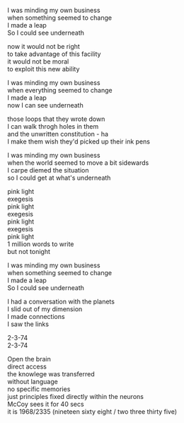 

I was minding my own business  
when something seemed to change  
I made a leap  
So I could see underneath  

now it would not be right  
to take advantage of this facility  
it would not be moral  
to exploit this new ability  

I was minding my own business  
when everything seemed to change  
I made a leap  
now I can see underneath  

those loops that they wrote down  
I can walk throgh holes in them  
and the unwritten constitution - ha  
I make them wish they'd picked up their ink pens  

I was minding my own business  
when the world seemed to move a bit sidewards  
I carpe diemed the situation  
so I could get at what's underneath  

pink light  
exegesis  
pink light   
exegesis  
pink light  
exegesis  
pink light  
1 million words to write  
but not tonight  

I was minding my own business  
when something seemed to change  
I made a leap  
So I could see underneath  

I had a conversation with the planets  
I slid out of my dimension  
I made connections  
I saw the links  

2-3-74  
2-3-74  

Open the brain  
direct access  
the knowlege was transferred   
without language  
no specific memories  
just principles fixed directly within the neurons  
McCoy sees it for 40 secs  
it is 1968/2335  (nineteen sixty eight / two three thirty five)




